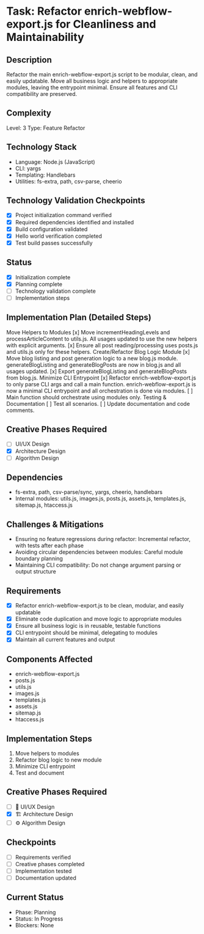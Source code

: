 # Task: Refactor enrich-webflow-export.js for Cleanliness and Maintainability

## Description
Refactor the main enrich-webflow-export.js script to be modular, clean, and easily updatable. Move all business logic and helpers to appropriate modules, leaving the entrypoint minimal. Ensure all features and CLI compatibility are preserved.

## Complexity
Level: 3
Type: Feature Refactor

## Technology Stack
- Language: Node.js (JavaScript)
- CLI: yargs
- Templating: Handlebars
- Utilities: fs-extra, path, csv-parse, cheerio

## Technology Validation Checkpoints
- [x] Project initialization command verified
- [x] Required dependencies identified and installed
- [x] Build configuration validated
- [x] Hello world verification completed
- [x] Test build passes successfully

## Status
- [x] Initialization complete
- [x] Planning complete
- [ ] Technology validation complete
- [ ] Implementation steps

## Implementation Plan (Detailed Steps)
Move Helpers to Modules
[x] Move incrementHeadingLevels and processArticleContent to utils.js. All usages updated to use the new helpers with explicit arguments.
[x] Ensure all post reading/processing uses posts.js and utils.js only for these helpers.
Create/Refactor Blog Logic Module
[x] Move blog listing and post generation logic to a new blog.js module. generateBlogListing and generateBlogPosts are now in blog.js and all usages updated.
[x] Export generateBlogListing and generateBlogPosts from blog.js.
Minimize CLI Entrypoint
[x] Refactor enrich-webflow-export.js to only parse CLI args and call a main function. enrich-webflow-export.js is now a minimal CLI entrypoint and all orchestration is done via modules.
[ ] Main function should orchestrate using modules only.
Testing & Documentation
[ ] Test all scenarios.
[ ] Update documentation and code comments.

## Creative Phases Required
- [ ] UI/UX Design
- [x] Architecture Design
- [ ] Algorithm Design

## Dependencies
- fs-extra, path, csv-parse/sync, yargs, cheerio, handlebars
- Internal modules: utils.js, images.js, posts.js, assets.js, templates.js, sitemap.js, htaccess.js

## Challenges & Mitigations
- Ensuring no feature regressions during refactor: Incremental refactor, with tests after each phase
- Avoiding circular dependencies between modules: Careful module boundary planning
- Maintaining CLI compatibility: Do not change argument parsing or output structure

## Requirements
- [x] Refactor enrich-webflow-export.js to be clean, modular, and easily updatable
- [x] Eliminate code duplication and move logic to appropriate modules
- [x] Ensure all business logic is in reusable, testable functions
- [x] CLI entrypoint should be minimal, delegating to modules
- [x] Maintain all current features and output

## Components Affected
- enrich-webflow-export.js
- posts.js
- utils.js
- images.js
- templates.js
- assets.js
- sitemap.js
- htaccess.js

## Implementation Steps
1. Move helpers to modules
2. Refactor blog logic to new module
3. Minimize CLI entrypoint
4. Test and document

## Creative Phases Required
- [ ] 🎨 UI/UX Design
- [x] 🏗️ Architecture Design
- [ ] ⚙️ Algorithm Design

## Checkpoints
- [ ] Requirements verified
- [ ] Creative phases completed
- [ ] Implementation tested
- [ ] Documentation updated

## Current Status
- Phase: Planning
- Status: In Progress
- Blockers: None 